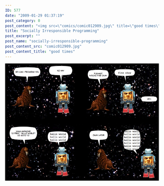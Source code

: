 ```yaml
---
ID: 577
date: "2009-01-29 01:37:19"
post_category: 0
post_content: "<img src=\"comics/comic012909.jpg\" title=\"good times\" />"
title: "Socially Irresponsible Programming"
post_excerpt: ""
post_name: "socially-irresponsible-programming"
post_content_src: "comic012909.jpg"
post_content_title: "good times"
---
```



[![good times](/comics-hi-res/comic012909.jpg)](/comics-hi-res/comic012909.jpg)
